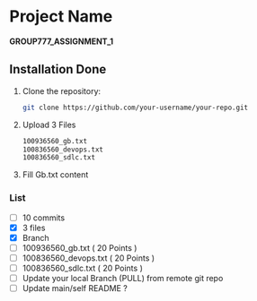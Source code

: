 # Project Name

**GROUP777_ASSIGNMENT_1**


## Installation Done

1. Clone the repository:

   ```bash
   git clone https://github.com/your-username/your-repo.git

2. Upload 3 Files
   
   ```bash
   100936560_gb.txt
   100836560_devops.txt
   100836560_sdlc.txt

3. Fill Gb.txt content


### List
- [ ] 10 commits
- [x] 3 files
- [x] Branch
- [ ] 100936560_gb.txt ( 20 Points )
- [ ] 100836560_devops.txt ( 20 Points )
- [ ] 100836560_sdlc.txt ( 20 Points )
- [ ] Update your local Branch (PULL) from remote git repo
- [ ] Update main/self README ?
